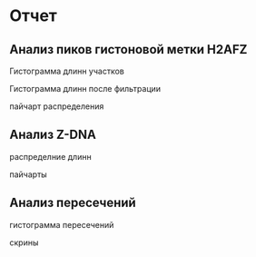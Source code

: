 # Отчет

## Анализ пиков гистоновой метки H2AFZ

Гистограмма длинн участков

Гистограмма длинн после фильтрации

пайчарт распределения

## Анализ Z-DNA

распределние длинн

пайчарты

## Анализ пересечений

гистограмма пересечений

скрины

